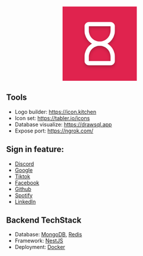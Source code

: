 <p align="center">
  <a href="" target="blank">
    <img src="./assets//logo.png" width="200" alt="Nest Logo" />
  </a>
</p>

## Tools

- Logo builder: https://icon.kitchen
- Icon set: https://tabler.io/icons
- Database visualize: https://drawsql.app
- Expose port: https://ngrok.com/

## Sign in feature:

- [Discord](https://discord.com/developers/applications)
- [Google](https://console.cloud.google.com/apis/dashboard)
- [Tiktok](https://developers.tiktok.com/app)
- [Facebook](https://developers.facebook.com/apps/?show_reminder=true)
- [Github](https://github.com/settings/apps)
- [Spotify](https://developer.spotify.com/dashboard)
- [LinkedIn](https://www.linkedin.com/developers/apps)

## Backend TechStack

- Database: [MongoDB](https://www.mongodb.com/), [Redis](https://redis.io/)
- Framework: [NestJS](https://nestjs.com/)
- Deployment: [Docker](https://www.digitalocean.com/community/tutorials/how-to-install-and-use-docker-on-ubuntu-22-04)
